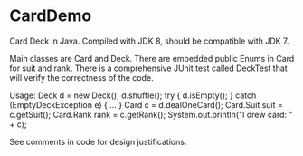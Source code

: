 # CardDemo
Card Deck in Java.  Compiled with JDK 8, should be compatible with JDK 7.

Main classes are Card and Deck.  There are embedded public Enums in Card for suit and rank.  There is a comprehensive JUnit test called DeckTest that will verify the correctness of the code.

Usage:
Deck d = new Deck();
d.shuffle();
try {
    d.isEmpty();
} catch (EmptyDeckException e) {
    ...
}
Card c = d.dealOneCard();
Card.Suit suit = c.getSuit();
Card.Rank rank = c.getRank();
System.out.println("I drew card: " + c);

See comments in code for design justifications.
